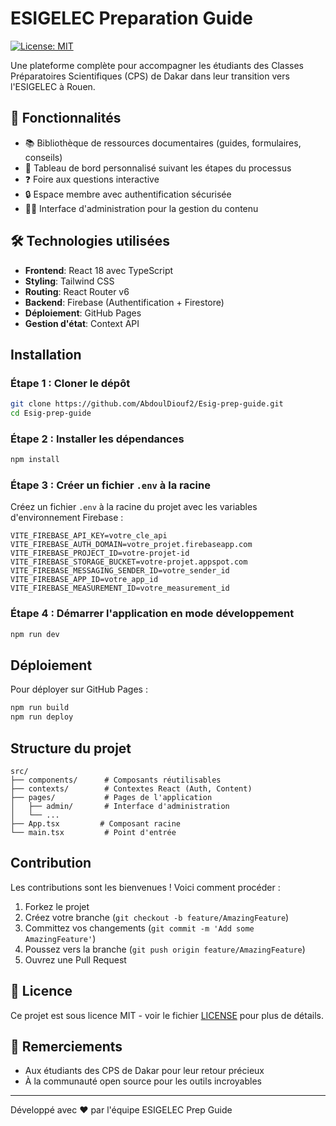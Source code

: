 # ESIGELEC Preparation Guide

[![License: MIT](https://img.shields.io/badge/License-MIT-yellow.svg)](https://opensource.org/licenses/MIT)

Une plateforme complète pour accompagner les étudiants des Classes Préparatoires Scientifiques (CPS) de Dakar dans leur transition vers l'ESIGELEC à Rouen.

## 🚀 Fonctionnalités

- 📚 Bibliothèque de ressources documentaires (guides, formulaires, conseils)
- 📅 Tableau de bord personnalisé suivant les étapes du processus
- ❓ Foire aux questions interactive
- 🔒 Espace membre avec authentification sécurisée
- 👨‍💻 Interface d'administration pour la gestion du contenu

## 🛠 Technologies utilisées

- **Frontend**: React 18 avec TypeScript
- **Styling**: Tailwind CSS
- **Routing**: React Router v6
- **Backend**: Firebase (Authentification + Firestore)
- **Déploiement**: GitHub Pages
- **Gestion d'état**: Context API

## Installation

### Étape 1 : Cloner le dépôt

```bash
git clone https://github.com/AbdoulDiouf2/Esig-prep-guide.git
cd Esig-prep-guide
```

### Étape 2 : Installer les dépendances

```bash
npm install
```

### Étape 3 : Créer un fichier `.env` à la racine

Créez un fichier `.env` à la racine du projet avec les variables d'environnement Firebase :

```env
VITE_FIREBASE_API_KEY=votre_cle_api
VITE_FIREBASE_AUTH_DOMAIN=votre_projet.firebaseapp.com
VITE_FIREBASE_PROJECT_ID=votre-projet-id
VITE_FIREBASE_STORAGE_BUCKET=votre-projet.appspot.com
VITE_FIREBASE_MESSAGING_SENDER_ID=votre_sender_id
VITE_FIREBASE_APP_ID=votre_app_id
VITE_FIREBASE_MEASUREMENT_ID=votre_measurement_id
```

### Étape 4 : Démarrer l'application en mode développement

```bash
npm run dev
```

## Déploiement

Pour déployer sur GitHub Pages :

```bash
npm run build
npm run deploy
```

## Structure du projet

```text
src/
├── components/      # Composants réutilisables
├── contexts/        # Contextes React (Auth, Content)
├── pages/           # Pages de l'application
│   ├── admin/       # Interface d'administration
│   └── ...
├── App.tsx         # Composant racine
└── main.tsx         # Point d'entrée
```

## Contribution

Les contributions sont les bienvenues ! Voici comment procéder :

1. Forkez le projet
2. Créez votre branche (`git checkout -b feature/AmazingFeature`)
3. Committez vos changements (`git commit -m 'Add some AmazingFeature'`)
4. Poussez vers la branche (`git push origin feature/AmazingFeature`)
5. Ouvrez une Pull Request

## 📄 Licence

Ce projet est sous licence MIT - voir le fichier [LICENSE](LICENSE) pour plus de détails.

## 🙏 Remerciements

- Aux étudiants des CPS de Dakar pour leur retour précieux
- À la communauté open source pour les outils incroyables

---

Développé avec ❤️ par l'équipe ESIGELEC Prep Guide
